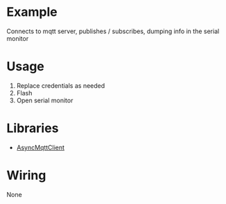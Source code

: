 # Example
Connects to mqtt server, publishes / subscribes, dumping info in the serial monitor

# Usage
1. Replace credentials as needed
2. Flash
3. Open serial monitor

# Libraries
* [AsyncMqttClient](https://platformio.org/lib/show/346/AsyncMqttClient)

# Wiring
None

